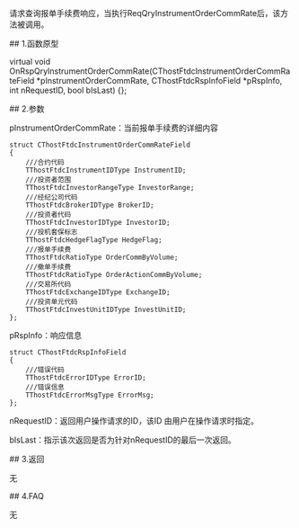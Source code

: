 <p>请求查询报单手续费响应，当执行ReqQryInstrumentOrderCommRate后，该方法被调用。</p>
<span class="anchor" id="a2fc1527-4d74-4d89-b09a-a01a5ea7ec10"></span>
## 1.函数原型
<p>virtual void OnRspQryInstrumentOrderCommRate(CThostFtdcInstrumentOrderCommRateField *pInstrumentOrderCommRate, CThostFtdcRspInfoField *pRspInfo, int nRequestID, bool bIsLast) {};</p>
<span class="anchor" id="c6920fdf-1de8-4327-bdd7-61d94b9c881f"></span>
## 2.参数
<p>pInstrumentOrderCommRate：当前报单手续费的详细内容</p>
<pre><code>struct CThostFtdcInstrumentOrderCommRateField
{
    ///合约代码
    TThostFtdcInstrumentIDType InstrumentID;
    ///投资者范围
    TThostFtdcInvestorRangeType InvestorRange;
    ///经纪公司代码
    TThostFtdcBrokerIDType BrokerID;
    ///投资者代码
    TThostFtdcInvestorIDType InvestorID;
    ///投机套保标志
    TThostFtdcHedgeFlagType HedgeFlag;
    ///报单手续费
    TThostFtdcRatioType OrderCommByVolume;
    ///撤单手续费
    TThostFtdcRatioType OrderActionCommByVolume;
    ///交易所代码
    TThostFtdcExchangeIDType ExchangeID;
    ///投资单元代码
    TThostFtdcInvestUnitIDType InvestUnitID;
};
</code></pre>
<p>pRspInfo：响应信息</p>
<pre><code>struct CThostFtdcRspInfoField
{
    ///错误代码
    TThostFtdcErrorIDType ErrorID;
    ///错误信息
    TThostFtdcErrorMsgType ErrorMsg;
};
</code></pre>
<p>nRequestID：返回用户操作请求的ID，该ID 由用户在操作请求时指定。</p>
<p>bIsLast：指示该次返回是否为针对nRequestID的最后一次返回。</p>
<span class="anchor" id="16686768-8d16-4947-8fe8-2ab416a76214"></span>
## 3.返回
<p>无</p>
<span class="anchor" id="6dd35793-65ec-4b85-a5bd-14d888d5f294"></span>
## 4.FAQ
<p>无</p>
